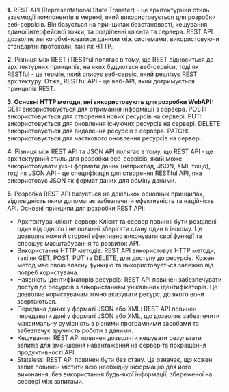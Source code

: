 **1.** REST API (Representational State Transfer) - це архітектурний стиль взаємодії компонентів в мережі, який використовується для розробки веб-сервісів. Він базується на принципах безстановості, кешування, єдиної інтерфейсної точки, та розділенні клієнта та сервера. REST API дозволяє легко обмінюватися даними між системами, використовуючи стандартні протоколи, такі як HTTP.

**2.** Різниця між REST і RESTful полягає в тому, що REST відноситься до архітектурних принципів, на яких будуються веб-сервіси, тоді як RESTful - це термін, який описує веб-сервіс, який реалізує REST архітектуру. Отже, RESTful API - це веб-API, який дотримується принципів REST.

**3. Основні HTTP методи, які використовують для розробки WebAPI:**
GET: використовується для отримання інформації з сервера.
POST: використовується для створення нових ресурсів на сервері.
PUT: використовується для оновлення існуючих ресурсів на сервері.
DELETE: використовується для видалення ресурсів з сервера.
PATCH: використовується для часткового оновлення ресурсів на сервері.

**4.** Різниця між REST API та JSON API полягає в тому, що REST API - це архітектурний стиль для розробки веб-сервісів, який може використовувати різні формати даних (наприклад, JSON, XML тощо), тоді як JSON API - це специфікація для створення RESTful API, яка використовує JSON як формат даних для обміну даними.

**5.** Розробка REST API базується на декількох основних принципах, відповідність яким допомагає забезпечити ефективність та надійність API.
Основні принципи для розробки REST API:</br>
- Архітектура клієнт-сервер: Клієнт та сервер повинні бути розділені один від одного і не повинні зберігати стану один в іншому. Це дозволяє кожній стороні ефективно виконувати свої функції та спрощує масштабування та розвиток API.</br>
- Використання HTTP методів: REST API використовує HTTP методи, такі як GET, POST, PUT та DELETE, для доступу до ресурсів. Кожен метод має свою власну функцію та використовується залежно від потреб користувача.</br>
- Наявність ідентифікаторів ресурсів: REST API повинен забезпечувати доступ до ресурсів з використанням унікальних ідентифікаторів. Це дозволяє користувачам точно вказувати ресурс, до якого вони звертаються.</br>
- Передача даних у форматі JSON або XML: REST API повинен передавати дані у форматі JSON або XML, що дозволяє забезпечити максимальну сумісність з різними програмними засобами та забезпечує зручність роботи з даними.</br>
- Кешування: REST API повинен дозволяти кешувати результати запитів для зменшення навантаження на сервер та покращення продуктивності API.</br>
- Stateless: REST API повинен бути без стану. Це означає, що кожен запит повинен містити всю необхідну інформацію для його виконання, без використання будь-якої інформації, збереженої на сервері між запитами.</br>
